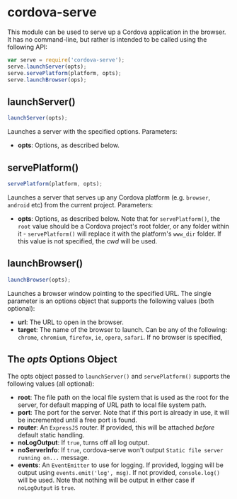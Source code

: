 <!--
#
# Licensed to the Apache Software Foundation (ASF) under one
# or more contributor license agreements.  See the NOTICE file
# distributed with this work for additional information
# regarding copyright ownership.  The ASF licenses this file
# to you under the Apache License, Version 2.0 (the
# "License"); you may not use this file except in compliance
# with the License.  You may obtain a copy of the License at
#
# http://www.apache.org/licenses/LICENSE-2.0
#
# Unless required by applicable law or agreed to in writing,
# software distributed under the License is distributed on an
# "AS IS" BASIS, WITHOUT WARRANTIES OR CONDITIONS OF ANY
#  KIND, either express or implied.  See the License for the
# specific language governing permissions and limitations
# under the License.
#
-->

# cordova-serve
This module can be used to serve up a Cordova application in the browser. It has no command-line, but rather is intended
to be called using the following API:

``` js
var serve = require('cordova-serve');
serve.launchServer(opts);
serve.servePlatform(platform, opts);
serve.launchBrowser(ops);
```

## launchServer()

``` js
launchServer(opts);
```

Launches a server with the specified options. Parameters:

* **opts**: Options, as described below.

## servePlatform()

``` js
servePlatform(platform, opts);
```

Launches a server that serves up any Cordova platform (e.g. `browser`, `android` etc) from the current project.
Parameters:

* **opts**: Options, as described below. Note that for `servePlatform()`, the `root` value should be a Cordova project's
  root folder, or any folder within it - `servePlatform()` will replace it with the platform's `www_dir` folder. If this
  value is not specified, the *cwd* will be used.

## launchBrowser()

``` js
launchBrowser(opts);
```

Launches a browser window pointing to the specified URL. The single parameter is an options object that supports the
following values (both optional):

* **url**: The URL to open in the browser.
* **target**: The name of the browser to launch. Can be any of the following: `chrome`, `chromium`, `firefox`, `ie`,
  `opera`, `safari`. If no browser is specified, 

## The *opts* Options Object
The opts object passed to `launchServer()` and `servePlatform()` supports the following values (all optional):

* **root**: The file path on the local file system that is used as the root for the server, for default mapping of URL
  path to local file system path.   
* **port**: The port for the server. Note that if this port is already in use, it will be incremented until a free port
  is found.
* **router**: An `ExpressJS` router. If provided, this will be attached *before* default static handling.
* **noLogOutput**: If `true`, turns off all log output. 
* **noServerInfo**: If `true`, cordova-serve won't output `Static file server running on...` message.
* **events**: An `EventEmitter` to use for logging. If provided, logging will be output using `events.emit('log', msg)`.
  If not provided, `console.log()` will be used. Note that nothing will be output in either case if `noLogOutput` is `true`.
